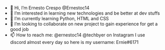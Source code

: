 - 👋 Hi, I’m Ernesto Crespo @Ernestoc14
- 👀 I’m interested in learning new technologies and be better at dev stuffs
- 🌱 I’m currently learning Python, HTML and CSS
- 💞️ I’m looking to collaborate on new project to gain experience for get a good job
- 📫 How to reach me: @ernestoc14 @techbyer on Instagram 
      I use discord almost every day so here is my username: Ernie#6171

<!---
Ernestoc14/Ernestoc14 is a ✨ special ✨ repository because its `README.md` (this file) appears on your GitHub profile.
You can click the Preview link to take a look at your changes.
--->
